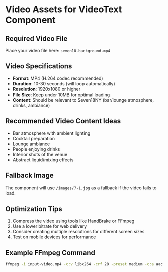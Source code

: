 # Video Assets for VideoText Component

## Required Video File
Place your video file here: `seven18-background.mp4`

## Video Specifications
- **Format**: MP4 (H.264 codec recommended)
- **Duration**: 10-30 seconds (will loop automatically)
- **Resolution**: 1920x1080 or higher
- **File Size**: Keep under 10MB for optimal loading
- **Content**: Should be relevant to Seven18NY (bar/lounge atmosphere, drinks, ambiance)

## Recommended Video Content Ideas
- Bar atmosphere with ambient lighting
- Cocktail preparation
- Lounge ambiance
- People enjoying drinks
- Interior shots of the venue
- Abstract liquid/mixing effects

## Fallback Image
The component will use `/images/7-1.jpg` as a fallback if the video fails to load.

## Optimization Tips
1. Compress the video using tools like HandBrake or FFmpeg
2. Use a lower bitrate for web delivery
3. Consider creating multiple resolutions for different screen sizes
4. Test on mobile devices for performance

## Example FFmpeg Command
```bash
ffmpeg -i input-video.mp4 -c:v libx264 -crf 28 -preset medium -c:a aac -b:a 128k -movflags +faststart seven18-background.mp4
```
